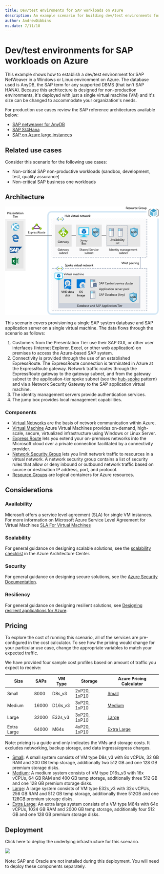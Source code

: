 ```yaml
---
title: Dev/test enviroments for SAP workloads on Azure
description: An example scenario for building dev/test environments for SAP workloads.
author: AndrewDibbins
ms.date: 7/11/18
---
```


# Dev/test environments for SAP workloads on Azure

This example shows how to establish a dev/test environment for SAP NetWeaver in a Windows or Linux environment on Azure. The database used is AnyDB, the SAP term for any supported DBMS (that isn't SAP HANA). Because this architecture is designed for non-production environments, it's deployed with just a single virtual machine (VM) and it's size can be changed to accommodate your organization's needs.

For production use cases review the SAP reference architectures available below:

* [SAP netweaver for AnyDB][sap-netweaver]
* [SAP S/4Hana][sap-hana]
* [SAP on Azure large instances][sap-large]

## Related use cases

Consider this scenario for the following use cases:

* Non-critical SAP non-productive workloads (sandbox, development, test, quality assurance)
* Non-critical SAP business one workloads

## Architecture

![Architecture diagram for dev/test enviroments for SAP workloads](media/sap-2tier/SAP-Infra-2Tier_finalversion.png)

This scenario covers provisioning a single SAP system database and SAP application server on a single virtual machine. The data flows through the scenario as follows:

1. Customers from the Presentation Tier use their SAP GUI, or other user interfaces (Internet Explorer, Excel, or other web application) on premises to access the Azure-based SAP system.
2. Connectivity is provided through the use of an established ExpressRoute. The ExpressRoute connection is terminated in Azure at the ExpressRoute gateway. Network traffic routes through the ExpressRoute gateway to the gateway subnet, and from the gateway subnet to the application-tier spoke subnet (see the [hub-spoke][hub-spoke] pattern) and via a Network Security Gateway to the SAP application virtual machine.
3. The identity management servers provide authentication services.
4. The jump box provides local management capabilities.

### Components

* [Virtual Networks](/azure/virtual-network/virtual-networks-overview) are the basis of network communication within Azure.
* [Virtual Machine](/azure/virtual-machines/windows/overview) Azure Virtual Machines provides on-demand, high-scale, secure, virtualized infrastructure using Windows or Linux Server.
* [Express Route](/azure/expressroute/expressroute-introduction) lets you extend your on-premises networks into the Microsoft cloud over a private connection facilitated by a connectivity provider.
* [Network Security Group](/azure/virtual-network/security-overview) lets you limit network traffic to resources in a virtual network. A network security group contains a list of security rules that allow or deny inbound or outbound network traffic based on source or destination IP address, port, and protocol. 
* [Resource Groups](/azure/azure-resource-manager/resource-group-overview#resource-groups) are logical containers for Azure resources.

## Considerations

### Availability

 Microsoft offers a service level agreement (SLA) for single VM instances. For more information on Microsoft Azure Service Level Agreement for Virtual Machines [SLA For Virtual Machines](https://azure.microsoft.com/support/legal/sla/virtual-machines)

### Scalability

For general guidance on designing scalable solutions, see the [scalability checklist][scalability] in the Azure Architecture Center.

### Security

For general guidance on designing secure solutions, see the [Azure Security Documentation][security].

### Resiliency

For general guidance on designing resilient solutions, see [Designing resilient applications for Azure][resiliency].

## Pricing

To explore the cost of running this scenario, all of the services are pre-configured in the cost calculator. To see how the pricing would change for your particular use case, change the appropriate variables to match your expected traffic.

We have provided four sample cost profiles based on amount of traffic you expect to receive:

|Size|SAPs|VM Type|Storage|Azure Pricing Calculator|
|----|----|-------|-------|---------------|
|Small|8000|D8s_v3|2xP20, 1xP10|[Small](https://azure.com/e/9d26b9612da9466bb7a800eab56e71d1)|
|Medium|16000|D16s_v3|3xP20, 1xP10|[Medium](https://azure.com/e/465bd07047d148baab032b2f461550cd)|
Large|32000|E32s_v3|3xP20, 1xP10|[Large](https://azure.com/e/ada2e849d68b41c3839cc976000c6931)|
Extra Large|64000|M64s|4xP20, 1xP10|[Extra Large](https://azure.com/e/975fb58a965c4fbbb54c5c9179c61cef)|

Note: pricing is a guide and only indicates the VMs and storage costs. It excludes networking, backup storage, and data ingress/egress charges.

* [Small](https://azure.com/e/9d26b9612da9466bb7a800eab56e71d1): A small system consists of VM type D8s_v3 with 8x vCPUs, 32 GB RAM and 200 GB temp storage, additionally two 512 GB and one 128 GB premium storage disks.
* [Medium](https://azure.com/e/465bd07047d148baab032b2f461550cd): A medium system consists of VM type D16s_v3 with 16x vCPUs, 64 GB RAM and 400 GB temp storage, additionally three 512 GB and one 128 GB premium storage disks.
* [Large](https://azure.com/e/ada2e849d68b41c3839cc976000c6931): A large system consists of VM type E32s_v3 with 32x vCPUs, 256 GB RAM and 512 GB temp storage, additionally three 512GB and one 128GB premium storage disks.
* [Extra Large](https://azure.com/e/975fb58a965c4fbbb54c5c9179c61cef): An extra large system consists of a VM type M64s with 64x vCPUs, 1024 GB RAM and 2000 GB temp storage, additionally four 512 GB and one 128 GB premium storage disks.

## Deployment

Click here to deploy the underlying infrastructure for this scenario.

<a href="https://portal.azure.com/#create/Microsoft.Template/uri/https%3A%2F%2Fraw.githubusercontent.com%2Fmspnp%2Fsolution-architectures%2Fmaster%2Fapps%2Fsap-2tier%2Fazuredeploy.json" target="_blank">
    <img src="http://azuredeploy.net/deploybutton.png"/>
</a>

Note: SAP and Oracle are not installed during this deployment. You will need to deploy these components separately.

<!-- links -->
[resiliency]: /azure/architecture/resiliency/
[security]: /azure/security/
[scalability]: /azure/architecture/checklist/scalability
[sap-netweaver]: /azure/architecture/reference-architectures/sap/sap-netweaver
[sap-hana]: /azure/architecture/reference-architectures/sap/sap-s4hana
[sap-large]: /azure/architecture/reference-architectures/sap/hana-large-instances
[hub-spoke]: /azure/architecture/reference-architectures/hybrid-networking/hub-spoke
